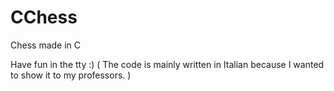 # CChess
Chess made in C

Have fun in the tty :)
( The code is mainly written in Italian because I wanted to show it to my professors. )
